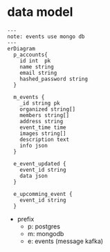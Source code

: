 # data model

```mermaid
---
note: events use mongo db
---
erDiagram
  p_accounts{
    id int  pk
    name string
    email string
    hashed_password string    
  }

  m_events {
    _id string pk
    organized string[]
    members string[] 
    address string
    event_time time
    images string[]
    description text
    info json
  }
  
  e_event_updated {
    event_id string
    data json
  }
  
  e_upcomming_event {
    event_id string
  }
```

- prefix
  - p: postgres
  - m: mongodb
  - e: events (message kafka)
